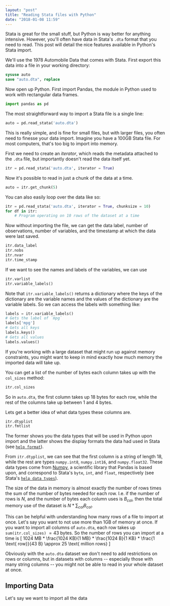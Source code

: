 ```yaml
---
layout: "post"
title: "Reading Stata files with Python"
date: "2018-01-08 11:59"
---
```


Stata is great for the small stuff, but Python is way better for anything intensive. However, you'll often have data in Stata's `.dta` format that you need to read. This post will detail the nice features available in Python's Stata import.

We'll use the 1978 Automobile Data that comes with Stata. First export this data into a file in your working directory:
```stata
sysuse auto
save "auto.dta", replace
```

Now open up Python. First import Pandas, the module in Python used to work with rectangular data frames.
```python
import pandas as pd
```

The most straightforward way to import a Stata file is a single line:
```python
auto = pd.read_stata('auto.dta')
```

This is really simple, and is fine for small files, but with larger files, you often need to finesse your data import.
Imagine you have a 100GB Stata file. For most computers, that's too big to import into memory.

First we need to create an _iterator_, which reads the metadata attached to the `.dta` file, but importantly doesn't read the data itself yet.
```python
itr = pd.read_stata('auto.dta', iterator = True)
```

Now it's possible to read in just a chunk of the data at a time.
```python
auto = itr.get_chunk(5)
```

You can also easily loop over the data like so:
```python
itr = pd.read_stata('auto.dta', iterator = True, chunksize = 10)
for df in itr:
    # Program operating on 10 rows of the dataset at a time

```

Now without importing the file, we can get the data label, number of observations, number of variables, and the timestamp at which the data were last saved.
```python
itr.data_label
itr.nobs
itr.nvar
itr.time_stamp
```

If we want to see the names and labels of the variables, we can use
```python
itr.varlist
itr.variable_labels()
```
Note that `itr.variable_labels()` returns a dictionary where the keys of the dictionary are the variable names and the values of the dictionary are the variable labels. So we can access the labels with something like:

```python
labels = itr.variable_labels()
# Gets the label of `mpg`
labels['mpg']
# Gets all keys
labels.keys()
# Gets all values
labels.values()
```

If you're working with a large dataset that might run up against memory constraints, you might want to keep in mind exactly how much memory the imported data will take up.

You can get a list of the number of bytes each column takes up with the `col_sizes` method:
```python
itr.col_sizes
```
So in `auto.dta`, the first column takes up 18 bytes for each row, while the rest of the columns take up between 1 and 4 bytes.

Lets get a better idea of what data types these columns are.
```python
itr.dtyplist
itr.fmtlist
```
The former shows you the data types that will be used in Python upon import and the latter shows the display formats the data had used in Stata (see [`help format`](https://www.stata.com/help.cgi?format)).

From `itr.dtyplist`, we can see that the first column is a string of length 18, while the rest are types `numpy.int8`, `numpy.int16`, and `numpy.float32`. These data types come from [Numpy](http://www.numpy.org/), a scientific library that Pandas is based upon, and correspond to Stata's `byte`, `int`, and `float`, respectively (see Stata's [`help data types`](https://www.stata.com/help.cgi?datatypes)).

The size of the data in memory is almost exactly the number of rows times the sum of the number of bytes needed for each row. I.e. if the number of rows is $N$, and the number of bytes each column uses is $B_{col}$, then the total memory use of the dataset is $N * \sum_{col} B_{col}$.

This can be helpful with understanding how many rows of a file to import at once. Let's say you want to not use more than 1GB of memory at once. If you want to import all columns of `auto.dta`, each row takes up `sum(itr.col_sizes)` $= 43$ bytes. So the number of rows you can import at a time is
\[
1024 MB * \frac{1024 KB}{1 MB} * \frac{1024 B}{1 KB} * \frac{1 \text{ row}}{43 B} \approx 25 \text{ million rows}
\]

Obviously with the `auto.dta` dataset we don't need to add restrictions on rows or columns, but in datasets with columns -- especially those with many string columns -- you might not be able to read in your whole dataset at once.



## Importing Data

Let's say we want to import all the data







